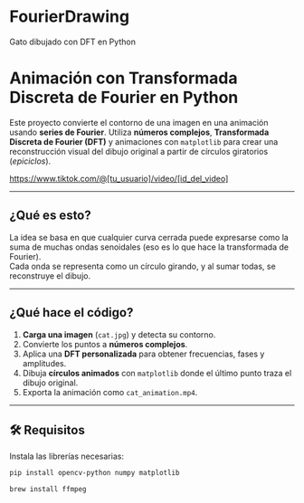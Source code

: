 # FourierDrawing
Gato dibujado con DFT en Python 
# Animación con Transformada Discreta de Fourier en Python

Este proyecto convierte el contorno de una imagen en una animación usando **series de Fourier**. Utiliza **números complejos**, **Transformada Discreta de Fourier (DFT)** y animaciones con `matplotlib` para crear una reconstrucción visual del dibujo original a partir de círculos giratorios (*epiciclos*).

https://www.tiktok.com/@[tu_usuario]/video/[id_del_video]

---

## ¿Qué es esto?

La idea se basa en que cualquier curva cerrada puede expresarse como la suma de muchas ondas senoidales (eso es lo que hace la transformada de Fourier).  
Cada onda se representa como un círculo girando, y al sumar todas, se reconstruye el dibujo.

---

## ¿Qué hace el código?

1. **Carga una imagen** (`cat.jpg`) y detecta su contorno.
2. Convierte los puntos a **números complejos**.
3. Aplica una **DFT personalizada** para obtener frecuencias, fases y amplitudes.
4. Dibuja **círculos animados** con `matplotlib` donde el último punto traza el dibujo original.
5. Exporta la animación como `cat_animation.mp4`.

---

## 🛠️ Requisitos

Instala las librerías necesarias:

```bash
pip install opencv-python numpy matplotlib

brew install ffmpeg

